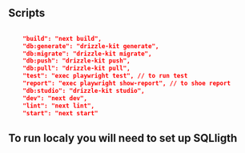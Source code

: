 ## Scripts

```json

    "build": "next build",
    "db:generate": "drizzle-kit generate",
    "db:migrate": "drizzle-kit migrate",
    "db:push": "drizzle-kit push",
    "db:pull": "drizzle-kit pull",
    "test": "exec playwright test", // to run test
    "report": "exec playwright show-report", // to shoe report
    "db:studio": "drizzle-kit studio",
    "dev": "next dev",
    "lint": "next lint",
    "start": "next start"

```

## To run localy you will need to set up SQLligth
